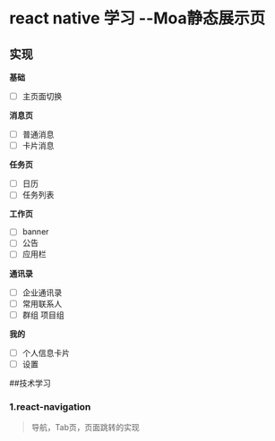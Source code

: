 # react native 学习 --Moa静态展示页

## 实现
**基础**
 - [ ] 主页面切换
 
**消息页**
 - [ ] 普通消息
 - [ ] 卡片消息
 
 **任务页**
 - [ ] 日历
 - [ ] 任务列表
 
 **工作页**
 - [ ] banner
 - [ ] 公告
 - [ ] 应用栏
 
 **通讯录**
 - [ ] 企业通讯录
 - [ ] 常用联系人
 - [ ] 群组 项目组
 
 **我的**
 - [ ] 个人信息卡片
 - [ ] 设置
 
 ##技术学习
 ### 1.react-navigation
 > 导航，Tab页，页面跳转的实现
